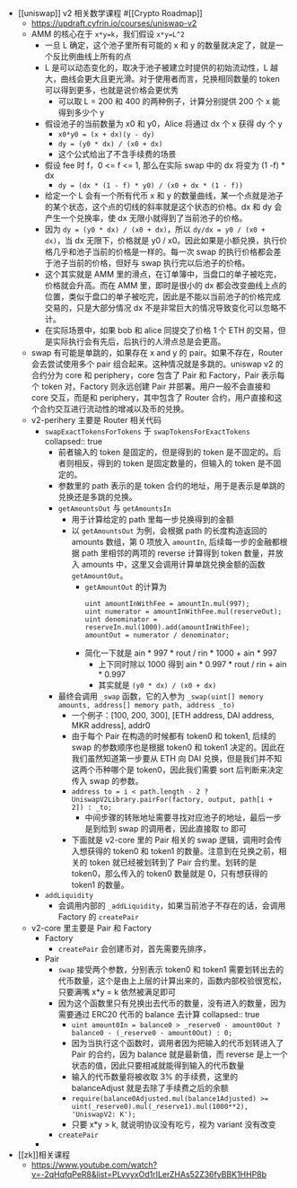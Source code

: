 - [[uniswap]] v2 相关数学课程 #[[Crypto Roadmap]]
	- https://updraft.cyfrin.io/courses/uniswap-v2
	- AMM 的核心在于 `x*y=k`，我们假设 `x*y=L^2`
		- 一旦 L 确定，这个池子里所有可能的 x 和 y 的数量就决定了，就是一个反比例曲线上所有的点
		- L 是可以动态变化的，取决于池子被建立时提供的初始流动性，L 越大，曲线会更大且更光滑。对于使用者而言，兑换相同数量的 token 可以得到更多，也就是说价格会更优秀
			- 可以取 L = 200 和 400 的两种例子，计算分别提供 200 个 x 能得到多少个 y
		- 假设池子的当前数量为 x0 和 y0，Alice 将通过 dx 个 x 获得 dy 个 y
			- `x0*y0 = (x + dx)(y - dy)`
			- `dy = (y0 * dx) / (x0 + dx)`
			- 这个公式给出了不含手续费的场景
		- 假设 fee 时 f，0 <= f <= 1, 那么在实际 swap 中的 dx 将变为 (1 -f) * dx
			- `dy = (dx * (1 - f) * y0) / (x0 + dx * (1 - f))`
		- 给定一个 L 会有一个所有代币 x 和 y 的数量曲线，某一个点就是池子的某个状态，这个点的切线的斜率就是这个状态的价格。dx 和 dy 会产生一个兑换率，使 dx 无限小就得到了当前池子的价格。
		- 因为 `dy = (y0 * dx) / (x0 + dx)`，所以 `dy/dx = y0 / (x0 + dx)`，当 dx 无限下，价格就是 y0 / x0。因此如果是小额兑换，执行价格几乎和池子当前的价格是一样的。每一次 swap 的执行价格都会差于池子当前的价格，但好与 swap 执行完以后池子的价格。
		- 这个其实就是 AMM 里的滑点，在订单簿中，当盘口的单子被吃完，价格就会升高。而在 AMM 里，即时是很小的 dx 都会改变曲线上点的位置，类似于盘口的单子被吃完，因此是不能以当前池子的价格完成交易的，只是大部分情况 dx 不是非常巨大的情况导致变化可以忽略不计。
		- 在实际场景中，如果 bob 和 alice 同提交了价格 1 个 ETH 的交易，但是实际执行会有先后，后执行的人滑点总是会更高。
	- swap 有可能是单跳的，如果存在 x and y 的 pair。如果不存在，Router 会去尝试使用多个 pair 组合起来。这种情况就是多跳的。uniswap v2 的合约分为 core 和 periphery，core 包含了 Pair 和 Factory，Pair 表示每个 token 对，Factory 则永远创建 Pair 并部署。用户一般不会直接和 core 交互，而是和 periphery，其中包含了 Router 合约，用户直接和这个合约交互进行流动性的增减以及币的兑换。
	- v2-perihery 主要是 Router 相关代码
		- `swapExactTokensForTokens` 于 `swapTokensForExactTokens`
		  collapsed:: true
			- 前者输入的 token 是固定的，但是得到的 token 是不固定的。后者则相反，得到的 token 是固定数量的，但输入的 token 是不固定的。
			- 参数里的 path 表示的是 token 合约的地址，用于是表示是单跳的兑换还是多跳的兑换。
			- `getAmountsOut` 与 `getAmountsIn`
				- 用于计算给定的 path 里每一步兑换得到的金额
				- 以 `getAmountsOut` 为例，会根据 path 的长度构造返回的 amounts 数组，第 0 项放入 `amountIn`, 后续每一步的金融都根据 path 里相邻的两项的 reverse 计算得到 token 数量，并放入 amounts 中，这里又会调用计算单跳兑换金额的函数 `getAmountOut`。
					- `getAmountOut` 的计算为
					  ```solidity
					  uint amountInWithFee = amountIn.mul(997);
					  uint numerator = amountInWithFee.mul(reserveOut);
					  uint denominator = reserveIn.mul(1000).add(amountInWithFee);
					  amountOut = numerator / denominator;
					  ```
					- 简化一下就是 ain * 997 * rout / rin * 1000 + ain * 997
						- 上下同时除以 1000 得到 ain * 0.997 * rout / rin + ain * 0.997
						- 其实就是 `(y0 * dx) / (x0 + dx)`
			- 最终会调用 `_swap` 函数，它的入参为 `_swap(uint[] memory amounts, address[] memory path, address _to)`
				- 一个例子：[100, 200, 300], [ETH address, DAI address, MKR address], addr0
				- 由于每个 Pair 在构造的时候都有 token0 和 token1, 后续的 swap 的参数顺序也是根据 token0 和 token1 决定的。因此在我们虽然知道第一步要从 ETH 向 DAI 兑换，但是我们并不知这两个币种哪个是 token0，因此我们需要 sort 后判断来决定传入 swap 的参数。
				- `address to = i < path.length - 2 ? UniswapV2Library.pairFor(factory, output, path[i + 2]) : _to;`
					- 中间步骤的转账地址需要寻找对应池子的地址，最后一步是到给到 swap 的调用者，因此直接取 to 即可
				- 下面就是 v2-core 里的 Pair 相关的 swap 逻辑，调用时会传入想获得的 token0 和 token1 的数量。注意到在兑换之前，相关的 token 就已经被划转到了 Pair 合约里。划转的是 token0，那么传入的 token0 数量就是 0，只有想获得的 token1 的数量。
		- `addLiquidity`
			- 会调用内部的 `_addLiquidity`，如果当前池子不存在的话，会调用 Factory 的 `createPair`
	- v2-core 里主要是 Pair 和 Factory
		- Factory
			- `createPair` 会创建币对，首先需要先排序，
		- Pair
			- `swap` 接受两个参数，分别表示 token0 和 token1 需要划转出去的代币数量，这个是由上上层的计算出来的，函数内部校验很宽松，只要满嘴 x*y = k 依然被满足即可
			- 因为这个函数里只有兑换出去代币的数量，没有进入的数量，因为需要通过 ERC20 代币的 balance 去计算
			  collapsed:: true
				- `uint amount0In = balance0 > _reserve0 - amount0Out ? balance0 - (_reserve0 - amount0Out) : 0;`
				- 因为当执行这个函数时，调用者因为把输入的代币划转进入了 Pair 的合约，因为 balance 就是最新值，而 reverse 是上一个状态的值，因此只要相减就能得到输入的代币数量
				- 输入的代币数量将被收取 3% 的手续费，这里的 balanceAdjust 就是去除了手续费之后的余额
				- `require(balance0Adjusted.mul(balance1Adjusted) >= uint(_reserve0).mul(_reserve1).mul(1000**2), 'UniswapV2: K');`
				- 只要 x*y > k, 就说明协议没有吃亏，视为 variant 没有改变
			- `createPair`
		-
- [[zk]]相关课程
	- https://www.youtube.com/watch?v=-2qHqfqPeR8&list=PLvvyxOd1rILerZHAs52Z36fyBBK1HHP8b